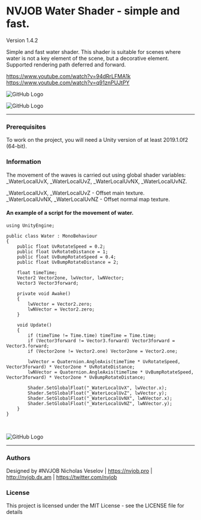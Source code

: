 # NVJOB Water Shader - simple and fast.

Version 1.4.2

Simple and fast water shader. This shader is suitable for scenes where water is not a key element of the scene, but a decorative element. Supported rendering path deferred and forward.

https://www.youtube.com/watch?v=94dRrLFMA1k<br>
https://www.youtube.com/watch?v=q91znPUJtPY

![GitHub Logo](https://lh3.googleusercontent.com/X5ONnzhu3aaY87bpzubHSoVlA8Nc_0mVP5ADV626Dn6ly57vGJKhwgthWS8BiGZ7UrrArpZETGFH5a6TtibOAXcw5e_l5pHZEU6fCr91WHDdczpiNGAlNaK7kheCN3N8ldQuOH_mc9sGmhT1FSk5HB7EWvrrg-zegpsMuZup5O83zwFCa-ExMpOxkJXyMZBX0lfU0PqepxDlGhaadlQHjMLHHKD9646D7-urQTE_7sp_aKojvEItUadLwroaRkMesXcogcMGO89yNXBzOwmXaEnPlM11mA67cyrvTRvW1uIwJZBGPPMIEjI3OBxzOIfE2yhBMDgpa7T2sQM-ZonRmtmXOmY8n2OoxUmt5O-FI-o0eAgVNZONrqUvwUgGtnWkzjG8T2k3IBbiTcGG_memcCRLiS8C9tQUnPqtzqXAQf1GpK-28nEI46HC0yFWB6CrhFV5X7CfcncDAYGgPY3VKR4bTYry4UJXx4NGKuNGDPwHJDApFDTkoS8ytjDouEPM6F80gpDI7JMiWGZfvxFpEchQsm3FsnNdKJetPAWN7hMbkCLOOTrRJNtqsWjmQ2G6OXyg1T4tmEiUWVp_I6_I8u54AkVUFzOaUfAstyQy7PPTbzW922plK_tdnT0tos4BTlTzFHLCAL35mvSkDlHwC8TrajKyPLuJFB8jl7j6FhCnXfj0zMtZL7Vw7ipJth717wQiMAhvuO3lMvvyEDskt0L5=w1637-h918-no)

![GitHub Logo](https://lh3.googleusercontent.com/GmuNJh12m17qrHh3RwMnxorHgqHJ1wdcb1Wk9u79tez58O-A3n3UDgoWv44aTDqS_QwyrIIcdrzedKEV_NWtfJ3hOu8SsOgtuvuwj9BPpMOOjewTXQ5QO571t56DlKdOzeRnuOzAKfnWkJDhb9otFNiY9kWPsGqxJOKUbS77BPzaJlelDTQTkiWS556ituJ-3k5SbuSPFWNLwnLW9Ew1eF3vXvmiLlNPjA83NiqDXkPTLfgyDrbmwDtuMAuvR1_k9H59Ti3JrOFncsFUMLKUe7qihnovw0UcSfQK0Tg5fe05RZmH6k2ZJrZwUHQKiI4RVyf3riqkneMuAWo4-s3OTbRCqqwYVwosfiJ0ruqIvMzE-vPiY7cZLD5-24DGwr9CG8mGM4ZwSd3fPKB12HMCEbzk6YRN4lIX9YevwTQ5ORmoATv89RNIHOEiDMQXBHJJJm8nz_-S6kK6-Gjgvw0FneAkquhPu01A38DYEeMp1JWKHjZCDQytvusQM93TpQQIdah09g4bYvdxoOTA0n2MIfVlGjBo0DiYXTWDxW5Gc40zxQLeUip78TAyEfQU8U5YEgAEA4o13YYzwQ6l_5bz6qK1VlaFt8g4lDv7EJ5Rtf8LFF5TxxecbRLxvRHmCWXRJA6CcoViXqUi6othjrVi-AgICFmL50mFm55M337Hpx2YUI6OfpkMscb7B8-Pwvh_SgdGZKPMPKbNenJXRdkLyOkw=w1637-h918-no)

------------------------------------

### Prerequisites

To work on the project, you will need a Unity version of at least 2019.1.0f2 (64-bit).

### Information

The movement of the waves is carried out using global shader variables: _WaterLocalUvX, _WaterLocalUvZ, _WaterLocalUvNX, _WaterLocalUvNZ.

_WaterLocalUvX, _WaterLocalUvZ - Offset main texture.<br/>
_WaterLocalUvNX, _WaterLocalUvNZ - Offset normal map texture.

#### An example of a script for the movement of water.

```
using UnityEngine;

public class Water : MonoBehaviour
{
    public float UvRotateSpeed = 0.2;
    public float UvRotateDistance = 1;
    public float UvBumpRotateSpeed = 0.4;
    public float UvBumpRotateDistance = 2;

    float timeTime;
    Vector2 Vector2one, lwVector, lwNVector;
    Vector3 Vector3forward;    

    private void Awake()
    {
        lwVector = Vector2.zero;
        lwNVector = Vector2.zero;
    }

    void Update()
    {
        if (timeTime != Time.time) timeTime = Time.time;
        if (Vector3forward != Vector3.forward) Vector3forward = Vector3.forward;
        if (Vector2one != Vector2.one) Vector2one = Vector2.one;

        lwVector = Quaternion.AngleAxis(timeTime * UvRotateSpeed, Vector3forward) * Vector2one * UvRotateDistance;
        lwNVector = Quaternion.AngleAxis(timeTime * UvBumpRotateSpeed, Vector3forward) * Vector2one * UvBumpRotateDistance;

        Shader.SetGlobalFloat("_WaterLocalUvX", lwVector.x);
        Shader.SetGlobalFloat("_WaterLocalUvZ", lwVector.y);
        Shader.SetGlobalFloat("_WaterLocalUvNX", lwNVector.x);
        Shader.SetGlobalFloat("_WaterLocalUvNZ", lwNVector.y);
    }
}
```
<br/>

![GitHub Logo](https://lh3.googleusercontent.com/TBrNEaB14NsmQxY0w8OAqeuqUpkYUdgoN-BWirZvgvAd11YF7YBN19OAnFO618yYAvFV9iZ9qMsSmydVISsgO9EPY8aoVvDNUvWx7G2woLsDfeN0yPJ1JOrGpLFHc87jypSGHk2eZ24JfNTJCcyxl5-wMkPEemjkZXEjQKgvrLYl-L_i6DLQHCEVFkqjbGZrB_4jspC1TductR66im2YQpw45kn1uXyNQ0Se9VtkxUXDlqaX8t44MfSCX2alQ6LO_gmZy8zrI_DCxoTGTzv9_Lf1J8aGfMgomc-2fh88NNPTyGI3hbzylVaj4N9CcEI-s7FX_YnhLIgqWK7ZICSg2g08NtjoCUmAuFibW4E7CHzyVt2tUKg4FkAEH_XeHzOg2QtYeeaYb9OBk7XtD_pwMo1dgEPFz-in2oJ-wJpWh_iGZRC5uFypUNtdiXxjNfeiibFltj-KyCc9i_N74siqW5XDu2ReuQ9KIF7BOpXAdV9q85aclx_jKU-b92Qcjlf7u_PGA1bY6c8xKJgcXtRSbJQGnP7IJ61aM7j9Fk7n3IMTFaulcMMDkvs-eaHig9ixI6K8k6uFyJiXB2jp_9C4MyQ6XC7xixN7Yxf4opBD-5OBC_o8G9Sh1Kp4vYUSR47e6mc7g2UzVAhaZuBXDh3x-fRSkRxRGL2hVrdQFy-Wto-UfFTEXoGj2jRBF49F2nS4ykPhUM5XkmdHRe6z9jXsd5EL=w410-h879-no)

------------------------------------

### Authors
Designed by #NVJOB Nicholas Veselov | https://nvjob.pro | http://nvjob.dx.am | https://twitter.com/nvjob

### License
This project is licensed under the MIT License - see the LICENSE file for details
